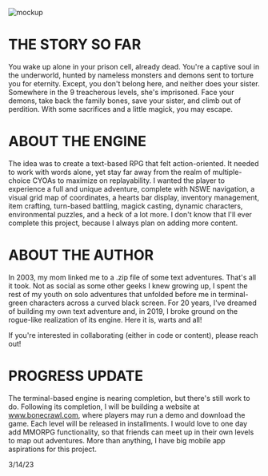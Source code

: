 ![mockup](https://user-images.githubusercontent.com/118931925/225107805-62ca450a-a079-47e0-97ec-76eddb036285.png)


# THE STORY SO FAR

You wake up alone in your prison cell, already dead. You're a captive soul in the underworld, hunted by nameless monsters and demons sent to torture you for eternity. Except, you don't belong here, and neither does your sister. Somewhere in the 9 treacherous levels, she's imprisoned. Face your demons, take back the family bones, save your sister, and climb out of perdition. With some sacrifices and a little magick, you may escape.



# ABOUT THE ENGINE 

The idea was to create a text-based RPG that felt action-oriented. It needed to work with words alone, yet stay far away from the realm of multiple-choice CYOAs to maximize on replayability. I wanted the player to experience a full and unique adventure, complete with NSWE navigation, a visual grid map of coordinates, a hearts bar display, inventory management, item crafting, turn-based battling, magick casting, dynamic characters, environmental puzzles, and a heck of a lot more. I don't know that I'll ever complete this project, because I always plan on adding more content. 



# ABOUT THE AUTHOR

In 2003, my mom linked me to a .zip file of some text adventures. That's all it took. Not as social as some other geeks I knew growing up, I spent the rest of my youth on solo adventures that unfolded before me in terminal-green characters across a curved black screen. For 20 years, I've dreamed of building my own text adventure and, in 2019, I broke ground on the rogue-like realization of its engine. Here it is, warts and all! 

If you're interested in collaborating (either in code or content), please reach out!  



# PROGRESS UPDATE

The terminal-based engine is nearing completion, but there's still work to do. Following its completion, I will be building a website at www.bonecrawl.com, where players may run a demo and download the game. Each level will be released in installments. I would love to one day add MMORPG functionality, so that friends can meet up in their own levels to map out adventures. More than anything, I have big mobile app aspirations for this project. 

3/14/23

